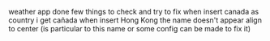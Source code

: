 weather app done
few things to check and try to fix
when insert canada as country i get cañada 
when insert Hong Kong the name doesn't appear align to center (is particular to this name or some config can be made to fix it)
